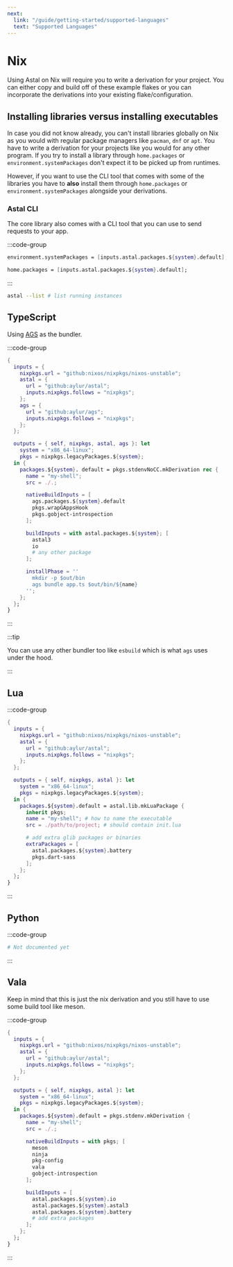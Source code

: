 ```yaml
---
next:
  link: "/guide/getting-started/supported-languages"
  text: "Supported Languages"
---
```


# Nix

Using Astal on Nix will require you to write a derivation for your project. You
can either copy and build off of these example flakes or you can incorporate the
derivations into your existing flake/configuration.

## Installing libraries versus installing executables

In case you did not know already, you can't install libraries globally on Nix as
you would with regular package managers like `pacman`, `dnf` or `apt`. You have
to write a derivation for your projects like you would for any other program. If
you try to install a library through `home.packages` or
`environment.systemPackages` don't expect it to be picked up from runtimes.

However, if you want to use the CLI tool that comes with some of the libraries
you have to **also** install them through `home.packages` or
`environment.systemPackages` alongside your derivations.

### Astal CLI

The core library also comes with a CLI tool that you can use to send requests to
your app.

:::code-group

```nix [nixos]
environment.systemPackages = [inputs.astal.packages.${system}.default];
```

```nix [home-manager]
home.packages = [inputs.astal.packages.${system}.default];
```

:::

```sh [astal cli]
astal --list # list running instances
```

## TypeScript

Using [AGS](https://aylur.github.io/ags/) as the bundler.

:::code-group

```nix [<i class="devicon-nixos-plain"></i> flake.nix]
{
  inputs = {
    nixpkgs.url = "github:nixos/nixpkgs/nixos-unstable";
    astal = {
      url = "github:aylur/astal";
      inputs.nixpkgs.follows = "nixpkgs";
    };
    ags = {
      url = "github:aylur/ags";
      inputs.nixpkgs.follows = "nixpkgs";
    };
  };

  outputs = { self, nixpkgs, astal, ags }: let
    system = "x86_64-linux";
    pkgs = nixpkgs.legacyPackages.${system};
  in {
    packages.${system}. default = pkgs.stdenvNoCC.mkDerivation rec {
      name = "my-shell";
      src = ./.;

      nativeBuildInputs = [
        ags.packages.${system}.default
        pkgs.wrapGAppsHook
        pkgs.gobject-introspection
      ];

      buildInputs = with astal.packages.${system}; [
        astal3
        io
        # any other package
      ];

      installPhase = ''
        mkdir -p $out/bin
        ags bundle app.ts $out/bin/${name}
      '';
    };
  };
}
```

:::

:::tip

You can use any other bundler too like `esbuild` which is what `ags` uses under
the hood.

:::

## Lua

:::code-group

```nix [<i class="devicon-nixos-plain"></i> flake.nix]
{
  inputs = {
    nixpkgs.url = "github:nixos/nixpkgs/nixos-unstable";
    astal = {
      url = "github:aylur/astal";
      inputs.nixpkgs.follows = "nixpkgs";
    };
  };

  outputs = { self, nixpkgs, astal }: let
    system = "x86_64-linux";
    pkgs = nixpkgs.legacyPackages.${system};
  in {
    packages.${system}.default = astal.lib.mkLuaPackage {
      inherit pkgs;
      name = "my-shell"; # how to name the executable
      src = ./path/to/project; # should contain init.lua

      # add extra glib packages or binaries
      extraPackages = [
        astal.packages.${system}.battery
        pkgs.dart-sass
      ];
    };
  };
}
```

:::

## Python

:::code-group

```nix [<i class="devicon-nixos-plain"></i> flake.nix]
# Not documented yet
```

:::

## Vala

Keep in mind that this is just the nix derivation and you still have to use some
build tool like meson.

:::code-group

```nix [<i class="devicon-nixos-plain"></i> flake.nix]
{
  inputs = {
    nixpkgs.url = "github:nixos/nixpkgs/nixos-unstable";
    astal = {
      url = "github:aylur/astal";
      inputs.nixpkgs.follows = "nixpkgs";
    };
  };

  outputs = { self, nixpkgs, astal }: let
    system = "x86_64-linux";
    pkgs = nixpkgs.legacyPackages.${system};
  in {
    packages.${system}.default = pkgs.stdenv.mkDerivation {
      name = "my-shell";
      src = ./.;

      nativeBuildInputs = with pkgs; [
        meson
        ninja
        pkg-config
        vala
        gobject-introspection
      ];

      buildInputs = [
        astal.packages.${system}.io
        astal.packages.${system}.astal3
        astal.packages.${system}.battery
        # add extra packages
      ];
    };
  };
}
```

:::
